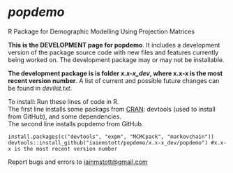 # *popdemo*
R Package for Demographic Modelling Using Projection Matrices

**This is the DEVELOPMENT page for popdemo**. It includes a development version of the package source code with new files and features currently being worked on. The development package may or may not be installable.

**The development package is is folder *x.x-x_dev*, where x.x-x is the most recent version number**.
A list of current and possible future changes can be found in *devlist.txt*.

To install: Run these lines of code in R.  
The first line installs some packags from [CRAN](https://cran.r-project.org/): devtools (used to install from GitHub), and some dependencies.  
The second line installs popdemo from GitHub.
```
install.packages(c("devtools", "expm", "MCMCpack", "markovchain"))
devtools::install_github("iainmstott/popdemo/x.x-x_dev/popdemo") #x.x-x is the most recent version number
```

Report bugs and errors to iainmstott@gmail.com
